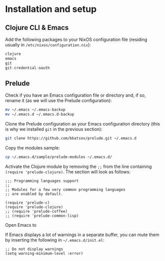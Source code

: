 # Installation and setup

## Clojure CLI & Emacs

Add the following packages to your NixOS configuration file (residing usually in `/etc/nixos/configuration.nix`):

```nix
clojure
emacs
git
git-credential-oauth
```

## Prelude

Check if you have an Emacs configuration file or directory and, if so, rename it (as we will use the Prelude configuration):

```bash
mv ~/.emacs ~/.emacs-backup
mv ~/.emacs.d ~/.emacs.d-backup
```

Clone the Prelude configuration as your Emacs configuration directory (this is why we installed `git` in the previous section):

```bash
git clone https://github.com/bbatsov/prelude.git ~/.emacs.d
```

Copy the modules sample:

```bash
cp ~/.emacs.d/sample/prelude-modules ~/.emacs.d/
```

Activate the Clojure module by removing the `;;` from the line containing `(require 'prelude-clojure)`.
The section will look as follows:

```elisp
;;; Programming languages support
;;
;; Modules for a few very common programming languages
;; are enabled by default.

(require 'prelude-c)
(require 'prelude-clojure)
;; (require 'prelude-coffee)
;; (require 'prelude-common-lisp)
```

Open Emacs to

If Emacs displays a lot of warnings in a separate buffer, you can mute them by inserting the following in `~/.emacs.d/init.el`:

```elisp
;; Do not display warnings
(setq warning-minimum-level :error)
```
